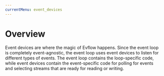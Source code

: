 ```yaml
---
currentMenu: event_devices
---
```


# Overview
Event devices are where the magic of Evflow happens. Since the event loop is completely event-agnostic, the event loop uses event devices to listen for different types of events. The event loop contains the loop-specific code, while event devices contain the event-specific code for polling for events and selecting streams that are ready for reading or writing.
